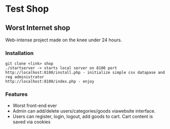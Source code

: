 # Test Shop
## Worst Internet shop

Web-intense project made on the knee under 24 hours.

### Installation

    git clone <link> shop
    ./startserver -> starts local server on 8100 port
    http://localhost:8100/install.php - initialize simple csv datapase and reg administrator
    http://localhost:8100/index.php - enjoy

### Features
- Worst front-end ever
- Admin can add/delete users/categories/goods viawebsite interface.
- Users can register, login, logout, add goods to cart. Cart content is saved via cookies

